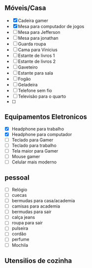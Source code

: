 
## Móveis/Casa

- [x] Cadeira gamer
- [x] Mesa para computador de jogos
- [ ] Mesa para Jefferson
- [ ] Mesa para jonathan
- [ ] Guarda roupa
- [ ] Cama para Vinicius
- [ ] Estante de livros 1
- [ ] Estante de livros 2
- [ ] Gaveteiro
- [ ] Estante para sala
- [ ] Fogão
- [ ] Geladeira
- [ ] Telefone sem fio
- [ ] Televisão para o quarto
- [ ] 

## Equipamentos Eletronicos

- [x] Headphone para trabalho
- [x] Headphone para computador
- [ ] Teclado para Gamer
- [ ] Teclado para trabalho
- [ ] Tela maior para Gamer
- [ ] Mouse gamer
- [ ] Celular mais moderno

## pessoal

- [ ] Relógio
- [ ] cuecas
- [ ] bermudas para casa/academia
- [ ] camisas para academia
- [ ] bermudas para sair
- [ ] calça jeans
- [ ] roupa para sair
- [ ] pulseira
- [ ] cordão
- [ ] perfume
- [ ] Mochila

## Utensilios de cozinha


